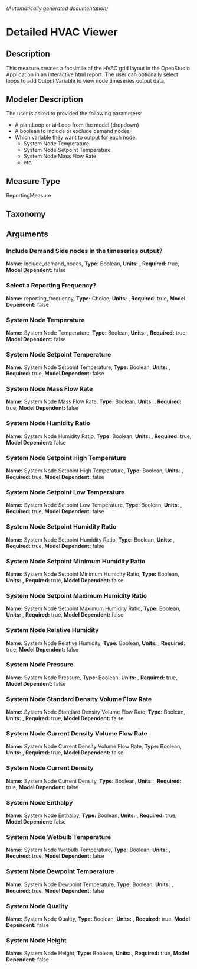 

###### (Automatically generated documentation)

# Detailed HVAC Viewer

## Description
This measure creates a facsimile of the HVAC grid layout in the OpenStudio Application in an interactive html report. The user can optionally select loops to add Output:Variable to view node timeseries output data.

## Modeler Description
The user is asked to provided the following parameters:
- A plantLoop or airLoop from the model (dropdown)
- A boolean to include or exclude demand nodes
- Which variable they want to output for each node:
    * System Node Temperature
    * System Node Setpoint Temperature
    * System Node Mass Flow Rate
    * etc.

## Measure Type
ReportingMeasure

## Taxonomy


## Arguments


### Include Demand Side nodes in the timeseries output?

**Name:** include_demand_nodes,
**Type:** Boolean,
**Units:** ,
**Required:** true,
**Model Dependent:** false

### <h3>Select a Reporting Frequency?</h3>

**Name:** reporting_frequency,
**Type:** Choice,
**Units:** ,
**Required:** true,
**Model Dependent:** false

### System Node Temperature

**Name:** System Node Temperature,
**Type:** Boolean,
**Units:** ,
**Required:** true,
**Model Dependent:** false

### System Node Setpoint Temperature

**Name:** System Node Setpoint Temperature,
**Type:** Boolean,
**Units:** ,
**Required:** true,
**Model Dependent:** false

### System Node Mass Flow Rate

**Name:** System Node Mass Flow Rate,
**Type:** Boolean,
**Units:** ,
**Required:** true,
**Model Dependent:** false

### System Node Humidity Ratio

**Name:** System Node Humidity Ratio,
**Type:** Boolean,
**Units:** ,
**Required:** true,
**Model Dependent:** false

### System Node Setpoint High Temperature

**Name:** System Node Setpoint High Temperature,
**Type:** Boolean,
**Units:** ,
**Required:** true,
**Model Dependent:** false

### System Node Setpoint Low Temperature

**Name:** System Node Setpoint Low Temperature,
**Type:** Boolean,
**Units:** ,
**Required:** true,
**Model Dependent:** false

### System Node Setpoint Humidity Ratio

**Name:** System Node Setpoint Humidity Ratio,
**Type:** Boolean,
**Units:** ,
**Required:** true,
**Model Dependent:** false

### System Node Setpoint Minimum Humidity Ratio

**Name:** System Node Setpoint Minimum Humidity Ratio,
**Type:** Boolean,
**Units:** ,
**Required:** true,
**Model Dependent:** false

### System Node Setpoint Maximum Humidity Ratio

**Name:** System Node Setpoint Maximum Humidity Ratio,
**Type:** Boolean,
**Units:** ,
**Required:** true,
**Model Dependent:** false

### System Node Relative Humidity

**Name:** System Node Relative Humidity,
**Type:** Boolean,
**Units:** ,
**Required:** true,
**Model Dependent:** false

### System Node Pressure

**Name:** System Node Pressure,
**Type:** Boolean,
**Units:** ,
**Required:** true,
**Model Dependent:** false

### System Node Standard Density Volume Flow Rate

**Name:** System Node Standard Density Volume Flow Rate,
**Type:** Boolean,
**Units:** ,
**Required:** true,
**Model Dependent:** false

### System Node Current Density Volume Flow Rate

**Name:** System Node Current Density Volume Flow Rate,
**Type:** Boolean,
**Units:** ,
**Required:** true,
**Model Dependent:** false

### System Node Current Density

**Name:** System Node Current Density,
**Type:** Boolean,
**Units:** ,
**Required:** true,
**Model Dependent:** false

### System Node Enthalpy

**Name:** System Node Enthalpy,
**Type:** Boolean,
**Units:** ,
**Required:** true,
**Model Dependent:** false

### System Node Wetbulb Temperature

**Name:** System Node Wetbulb Temperature,
**Type:** Boolean,
**Units:** ,
**Required:** true,
**Model Dependent:** false

### System Node Dewpoint Temperature

**Name:** System Node Dewpoint Temperature,
**Type:** Boolean,
**Units:** ,
**Required:** true,
**Model Dependent:** false

### System Node Quality

**Name:** System Node Quality,
**Type:** Boolean,
**Units:** ,
**Required:** true,
**Model Dependent:** false

### System Node Height

**Name:** System Node Height,
**Type:** Boolean,
**Units:** ,
**Required:** true,
**Model Dependent:** false




